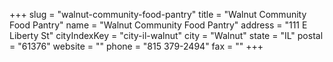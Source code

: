 +++
slug = "walnut-community-food-pantry"
title = "Walnut Community Food Pantry"
name = "Walnut Community Food Pantry"
address = "111 E Liberty St"
cityIndexKey = "city-il-walnut"
city = "Walnut"
state = "IL"
postal = "61376"
website = ""
phone = "815 379-2494"
fax = ""
+++
